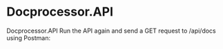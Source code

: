 # Docprocessor.API
Docprocessor.API
Run the API again and send a GET request to /api/docs using Postman:
